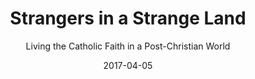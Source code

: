 ---
date: 2017-04-05
dateYear: 2017
isbn: 9781250159625
title: Strangers in a Strange Land
subtitle: Living the Catholic Faith in a Post-Christian World
description: "Charles J. Chaput's Strangers in a Strange Land is a vivid critique of American life today, but also an empowering guide to how Christians—and particularly Catholics--can live their faith vigorously, with confidence and hope, in a post-Christian public square From the author of Living the Catholic Faith and Render Unto Caesar comes a fresh, urgent, and ultimately hopeful treatise on the state of Catholic life and Christian community in the United States. America today is different in kind, not just in degree, from the past. And this new reality is unlikely to be reversed. The reasons include, but aren't limited to, the decline of a sustaining sense of family and community, the impact of new technologies and economic changes that widen the gulf between rich and poor, diminished religious belief among young people, significant demographic shifts, profound new patterns in sexual behavior and identity, the growth of federal power and its disregard for religious rights, and the growing isolation and elitism of our leadership classes. But the author gives more than a penetrating diagnosis of the nation’s problems. Archbishop Chaput offers a compelling reflection on the person of Jesus Christ, the nature of the Church, the urgency of radical faith, and the redemptive power of beauty – all in the spirit of Psalm 8 and the enduring words of Irenaeus: “The glory of God is man fully alive."
cover: cover-strangers-in-a-strange-land.jpeg
coverGoogle: https://books.google.com/books/content?id=nFqHtQEACAAJ&printsec=frontcover&img=1&zoom=1&source=gbs_api
pageCount: 288
authors: Charles J. Chaput
publishers: St. Martin's Griffin
published: 2019-03-19
publishedYear: 2019
shelves:
- non-fiction
---